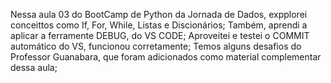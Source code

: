 Nessa aula 03 do BootCamp de Python da Jornada de Dados, expplorei conceittos como If, For, While, Listas e Discionários;
Também, aprendi a aplicar a ferramente DEBUG, do VS CODE;
Aproveitei e testei o COMMIT automático do VS, funcionou corretamente;
Temos alguns desafios do Professor Guanabara, que foram adicionados como material complementar dessa aula;
